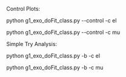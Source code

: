 Control Plots:

python g1_exo_doFit_class.py --control -c el

python g1_exo_doFit_class.py --control -c mu

Simple Try Analysis:

python g1_exo_doFit_class.py  -b -c el

python g1_exo_doFit_class.py  -b -c mu

